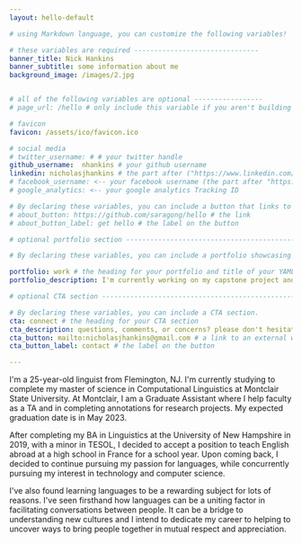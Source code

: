 ```yaml
---
layout: hello-default

# using Markdown language, you can customize the following variables!

# these variables are required -------------------------------
banner_title: Nick Hankins
banner_subtitle: some information about me
background_image: /images/2.jpg


# all of the following variables are optional -----------------
# page_url: /hello # only include this variable if you aren't building the page to your primary domain 

# favicon
favicon: /assets/ico/favicon.ico

# social media
# twitter_username: # # your twitter handle
github_username:  nhankins # your github username
linkedin: nicholasjhankins # the part after ("https://www.linkedin.com/in/...")
# facebook_username: <-- your facebook username (the part after "https://www.facebook.com/...")
# google_analytics: <-- your google analytics Tracking ID

# By declaring these variables, you can include a button that links to an external website or to media.
# about_button: https://github.com/saragong/hello # the link
# about_button_label: get hello # the label on the button

# optional portfolio section ------------------------------------------

# By declaring these variables, you can include a portfolio showcasing your work and organize your portfolio's items into a custom layout, all without adding any CSS. In addition, you must 1) create an HTML file in the_includes folder for each project with the text you'd like to display, and 2) create a YAML file in the _data folder describing the order in which each project should be shown and categorized. See `/includes/example.html` and `/_data/work.yml` for examples.

portfolio: work # the heading for your portfolio and title of your YAML file
portfolio_description: I'm currently working on my capstone project and in assisting faculty and other Graduate Assistants with research. # a description to be desplayed below the heading and above the content

# optional CTA section --------------------------------------------------

# By declaring these variables, you can include a CTA section.
cta: connect # the heading for your CTA section
cta_description: questions, comments, or concerns? please don't hesitate to reach out. # a description to be desplayed below the heading and above the content
cta_button: mailto:nicholasjhankins@gmail.com # a link to an external website or to media
cta_button_label: contact # the label on the button

---			
```

[//]: # (write a bit about yourself here)

I'm a 25-year-old linguist from Flemington, NJ. I'm currently studying to complete my master of science in Computational Linguistics at Montclair State University. At Montclair, I am a Graduate Assistant where I help faculty as a TA and in completing annotations for research projects. My expected graduation date is in May 2023.

 After completing my BA in Linguistics at the University of New Hampshire in 2019, with a minor in TESOL, I decided to accept a position to teach English abroad at a high school in France for a school year.  Upon coming back, I decided to continue pursuing my passion for languages, while concurrently pursuing my interest in technology and computer science.

I've also found learning languages to be a rewarding subject for lots of reasons. I've seen firsthand how languages can be a uniting factor in facilitating conversations between people. It can be a bridge to understanding new cultures and I intend to dedicate my career to helping to uncover ways to bring people together in mutual respect and appreciation.




